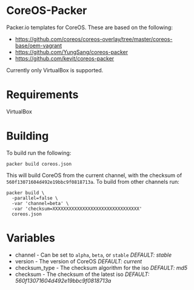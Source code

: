 CoreOS-Packer
=============

Packer.io templates for CoreOS. These are based on the following:

  - https://github.com/coreos/coreos-overlay/tree/master/coreos-base/oem-vagrant
  - https://github.com/YungSang/coreos-packer
  - https://github.com/kevit/coreos-packer

Currently only VirtualBox is supported.

Requirements
============

VirtualBox

Building
========

To build run the following:

```
packer build coreos.json
```

This will build CoreOS from the current channel, with the checksum of `560f13071604d492e19bbc9f0818713a`. To build from other channels run:

```
packer build \
  -parallel=false \
  -var 'channel=beta' \
  -var 'checksum=XXXXXXXXXXXXXXXXXXXXXXXXXXXXXXXX'
  coreos.json
```

Variables
=========
- channel - Can be set to `alpha`, `beta`, or `stable` *DEFAULT: stable*
- version - The version of CoreOS *DEFAULT: current*
- checksum_type - The checksum algorithm for the iso *DEFAULT: md5*
- checksum - The checksum of the latest iso *DEFAULT: 560f13071604d492e19bbc9f0818713a*
